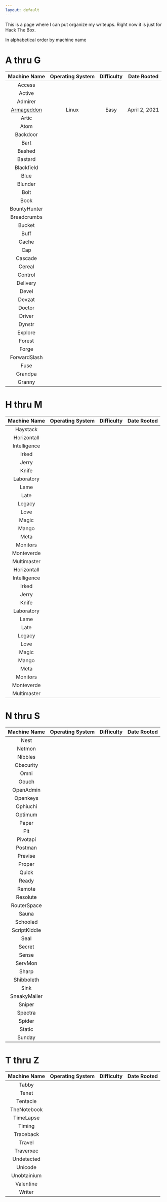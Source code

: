 ```yaml
---
layout: default
---
```


This is a page where I can put organize my writeups. Right now it is just for Hack The Box.

In alphabetical order by machine name

# A thru G

| Machine Name | Operating System | Difficulty | Date Rooted |
| :---: | :---: | :---: | :---: |
| Access | | | |
| Active | | | |
| Admirer | | | |
| [Armageddon](/htb/Machine/Nix/Easy/Armageddon/) | Linux | Easy | April 2, 2021 |
| Artic | | | |
| Atom | | | |
| Backdoor | | | |
| Bart | | | |
| Bashed | | | |
| Bastard | | | |
| Blackfield | | | |
| Blue  | | | |
| Blunder  | | | |
| Bolt | | | |
| Book | | | |
| BountyHunter | | | |
| Breadcrumbs | | | |
| Bucket | | | |
| Buff | | | |
| Cache | | | |
| Cap | | | |
| Cascade | | | |
| Cereal | | | |
| Control | | | |
| Delivery | | | |
| Devel | | | |
| Devzat | | | |
| Doctor | | | |
| Driver | | | |
| Dynstr | | | |
| Explore | | | |
| Forest | | | |
| Forge | | | |
| ForwardSlash | | | |
| Fuse | | | |
| Grandpa | | | |
| Granny | | | |

# H thru M

| Machine Name | Operating System | Difficulty | Date Rooted |
| :---: | :---: | :---: | :---: |
| Haystack | | | |
| Horizontall | | | |
| Intelligence | | | |
| Irked | | | |
| Jerry | | | |
| Knife | | | |
| Laboratory | | | |
| Lame | | | |
| Late | | | |
| Legacy | | | |
| Love | | | |
| Magic | | | |
| Mango | | | |
| Meta | | | |
| Monitors | | | |
| Monteverde | | | |
| Multimaster | | | |
| Horizontall | | | |
| Intelligence | | | |
| Irked | | | |
| Jerry | | | |
| Knife | | | |
| Laboratory | | | |
| Lame | | | |
| Late | | | |
| Legacy | | | |
| Love | | | |
| Magic | | | |
| Mango | | | |
| Meta | | | |
| Monitors | | | |
| Monteverde | | | |
| Multimaster | | | |

# N thru S

| Machine Name | Operating System | Difficulty | Date Rooted |
| :---: | :---: | :---: | :---: |
| Nest  | | | |
| Netmon | | | |
| Nibbles | | | |
| Obscurity | | | |
| Omni | | | |
| Oouch | | | |
| OpenAdmin | | | |
| Openkeys | | | |
| Ophiuchi | | | |
| Optimum | | | |
| Paper | | | |
| Pit | | | |
| Pivotapi | | | |
| Postman | | | |
| Previse | | | |
| Proper | | | |
| Quick | | | |
| Ready | | | |
| Remote | | | |
| Resolute | | | |
| RouterSpace | | | |
| Sauna | | | |
| Schooled | | | |
| ScriptKiddie | | | |
| Seal | | | |
| Secret | | | |
| Sense | | | |
| ServMon | | | |
| Sharp | | | |
| Shibboleth | | | |
| Sink | | | |
| SneakyMailer | | | |
| Sniper | | | |
| Spectra | | | |
| Spider | | | |
| Static | | | |
| Sunday | | | |

# T thru Z

| Machine Name | Operating System | Difficulty | Date Rooted |
| :---: | :---: | :---: | :---: |
| Tabby | | | |
| Tenet | | | |
| Tentacle | | | |
| TheNotebook | | | |
| TimeLapse | | | |
| Timing | | | |
| Traceback | | | |
| Travel | | | |
| Traverxec | | | |
| Undetected | | | |
| Unicode | | | |
| Unobtainium | | | |
| Valentine | | | |
| Writer | | | |
